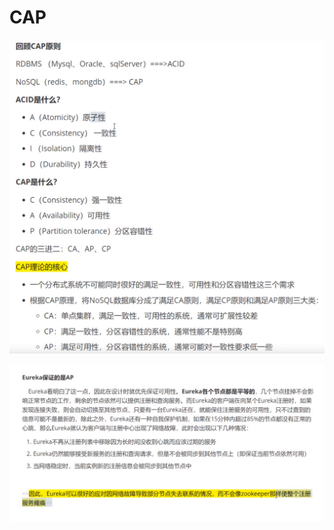 # CAP

![](../.gitbook/assets/image%20%28219%29.png)

![](../.gitbook/assets/image%20%28225%29.png)

